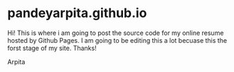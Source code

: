 # pandeyarpita.github.io
Hi! This is where i am going to post the source code for my online resume hosted by Github Pages.
I am going to be editing this a lot becuase this the forst stage of my site.
Thanks!


Arpita
